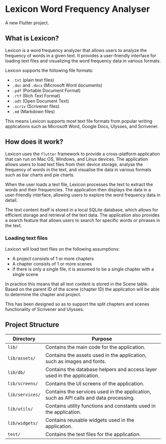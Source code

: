 # Lexicon Word Frequency Analyser

A new Flutter project.

## What is Lexicon?

Lexicon is a word frequency analyzer that allows users to analyze the frequency of words in a given text. It provides a user-friendly interface for loading text files and visualizing the word frequency data in various formats.

Lexicon supports the following file formats:

- `.txt` (plain text files)
- `.doc` and `.docx` (Microsoft Word documents)
- `.pdf` (Portable Document Format)
- `.rtf` (Rich Text Format)
- `.odt` (Open Document Text)
- `.scriv` (Scrivener files)
- `.md` (Markdown files)

This means Lexicon supports most text file formats from popular writing applications such as Microsoft Word, Google Docs, Ulysses, and Scrivener.

## How does it work?

Lexicon uses the `flutter` framework to provide a cross-platform application that can run on Mac OS, Windows, and Linux devices. The application allows users to load text files from their device storage, analyse the frequency of words in the text, and visualise the data in various formats such as bar charts and pie charts.

When the user loads a text file, Lexicon processes the text to extract the words and their frequencies. The application then displays the data in a user-friendly interface, allowing users to explore the word frequency data in detail.

The text content itself is stored in a local SQLite database, which allows for efficient storage and retrieval of the text data. The application also provides a search feature that allows users to search for specific words or phrases in the text.

### Loading text files

Lexicon will load text files on the following assumptions:

- A project consists of 1 or more chapters
- A chapter consists of 1 or more scenes
- If there is only a single file, it is assumed to be a single chapter with a single scene

In practice this means that all text content is stored in the Scene table. Based on the parent ID of the scene (chapter ID) the application will be able to determine the chapter and project.

This has been designed so as to support the split chapters and scenes functionality of Scrivener and Ulysses.

## Project Structure

| Directory       | Purpose                                                                               |
| --------------- | ------------------------------------------------------------------------------------- |
| `lib/`          | Contains the main code for the application.                                           |
| `lib/assets/`   | Contains the assets used in the application, such as images and fonts.                |
| `lib/db/`       | Contains the database helpers and access layer used in the application.               |
| `lib/screens/`  | Contains the UI screens of the application.                                           |
| `lib/services/` | Contains the services used in the application, such as API calls and data processing. |
| `lib/utils/`    | Contains utility functions and constants used in the application.                     |
| `lib/widgets/`  | Contains reusable widgets used in the application.                                    |
| `test/`         | Contains the test files for the application.                                          |
